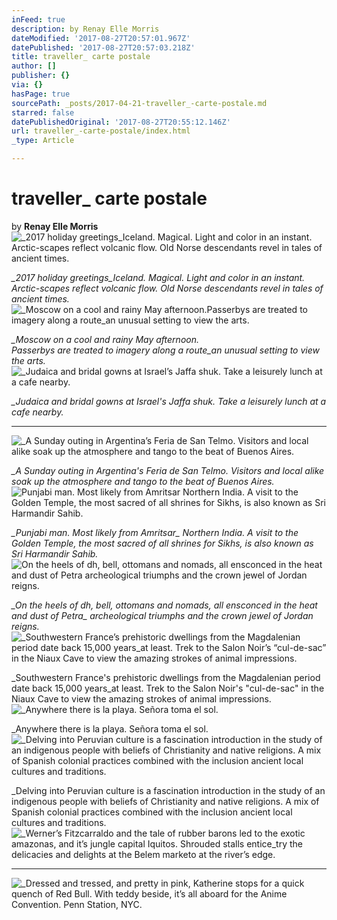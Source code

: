 ```yaml
---
inFeed: true
description: by Renay Elle Morris
dateModified: '2017-08-27T20:57:01.967Z'
datePublished: '2017-08-27T20:57:03.218Z'
title: traveller_ carte postale
author: []
publisher: {}
via: {}
hasPage: true
sourcePath: _posts/2017-04-21-traveller_-carte-postale.md
starred: false
datePublishedOriginal: '2017-08-27T20:55:12.146Z'
url: traveller_-carte-postale/index.html
_type: Article

---
```

# traveller\_ carte postale

by **Renay Elle Morris**
![_2017 holiday greetings_Iceland. Magical. Light and color in an instant. Arctic-scapes reflect volcanic flow. Old Norse descendants revel in tales of ancient times.](https://the-grid-user-content.s3-us-west-2.amazonaws.com/a82db616-257e-403e-ac6e-096f0962355d.png)

_\_2017 holiday greetings\_Iceland. Magical. Light and color in an instant. Arctic-scapes reflect volcanic flow. Old Norse descendants revel in tales of ancient times._
![_Moscow on a cool and rainy May afternoon.Passerbys are treated to imagery along a route_an unusual setting to view the arts.](https://the-grid-user-content.s3-us-west-2.amazonaws.com/43ddf100-2522-4e04-b310-4a14599db682.gif)

_\_Moscow on a cool and rainy May afternoon._  
_Passerbys are treated to imagery along a route\_an unusual setting to view the arts._
![_Judaica and bridal gowns at Israel’s Jaffa shuk. Take a leisurely lunch at a cafe nearby.](https://the-grid-user-content.s3-us-west-2.amazonaws.com/162c0510-9c1b-4c3c-80e3-e513e47d8e7c.gif)

_\_Judaica and bridal gowns at Israel's Jaffa shuk. Take a leisurely lunch at a cafe nearby._

---

![_A Sunday outing in Argentina’s Feria de San Telmo. Visitors and local alike soak up the atmosphere and tango to the beat of Buenos Aires.](https://the-grid-user-content.s3-us-west-2.amazonaws.com/5a668e57-a635-40b9-9857-0b52211db904.png)

_\_A Sunday outing in Argentina's Feria de San Telmo. Visitors and local alike soak up the atmosphere and tango to the beat of Buenos Aires._
![_Punjabi man. Most likely from Amritsar_ Northern India. A visit to the Golden Temple, the most sacred of all shrines for Sikhs, is also known as Sri Harmandir Sahib.](https://the-grid-user-content.s3-us-west-2.amazonaws.com/924f1708-f5a6-4e97-b3ec-615abf4524e9.png)

_\_Punjabi man. Most likely from Amritsar\_ Northern India. A visit to the Golden Temple, the most sacred of all shrines for Sikhs, is also known as Sri Harmandir Sahib._
![_On the heels of dh, bell, ottomans and nomads, all ensconced in the heat and dust of Petra_ archeological triumphs and the crown jewel of Jordan reigns.](https://the-grid-user-content.s3-us-west-2.amazonaws.com/1d95bb7e-70ec-4024-8070-5856838587d0.gif)

_\_On the heels of dh, bell, ottomans and nomads, all ensconced in the heat and dust of Petra\_ archeological triumphs and the crown jewel of Jordan reigns._
![_Southwestern France’s prehistoric dwellings from the Magdalenian period date back 15,000 years_at least. Trek to the Salon Noir’s “cul-de-sac” in the Niaux Cave to view the amazing strokes of animal impressions.](https://the-grid-user-content.s3-us-west-2.amazonaws.com/04bbc838-34b3-41c9-a49f-23d846f6939d.png)

\_Southwestern France's prehistoric dwellings from the Magdalenian period date back 15,000 years\_at least. Trek to the Salon Noir's "cul-de-sac" in the Niaux Cave to view the amazing strokes of animal impressions.
![  _Anywhere there is la playa. Señora toma el sol.](https://the-grid-user-content.s3-us-west-2.amazonaws.com/a2d8a574-3f90-47c8-ada2-f5aa437d272b.png)

\_Anywhere there is la playa. Señora toma el sol.
![_Delving into Peruvian culture is a fascination introduction in the study of an indigenous people with beliefs of Christianity and native religions.
A mix of Spanish colonial practices combined with the inclusion ancient local cultures and traditions.](https://the-grid-user-content.s3-us-west-2.amazonaws.com/0c4aee6b-813c-4f69-9b88-30c60cbb067e.png)

\_Delving into Peruvian culture is a fascination introduction in the study of an indigenous people with beliefs of Christianity and native religions. A mix of Spanish colonial practices combined with the inclusion ancient local cultures and traditions.
![_Werner’s Fitzcarraldo and the tale of rubber barons led to the exotic amazonas, and it’s jungle capital Iquitos. Shrouded stalls entice_try the delicacies and delights at the Belem marketo at the river’s edge.
](https://the-grid-user-content.s3-us-west-2.amazonaws.com/d853b5e9-431d-44ee-9a30-7d93e9eeb258.png)

---

![_Dressed and tressed, and pretty in pink, Katherine stops for a quick quench of Red Bull. 
With teddy beside, it’s all aboard for the Anime Convention. Penn Station, NYC. ](https://the-grid-user-content.s3-us-west-2.amazonaws.com/b79dcd5a-962f-4957-b222-ea4b451a2683.png)